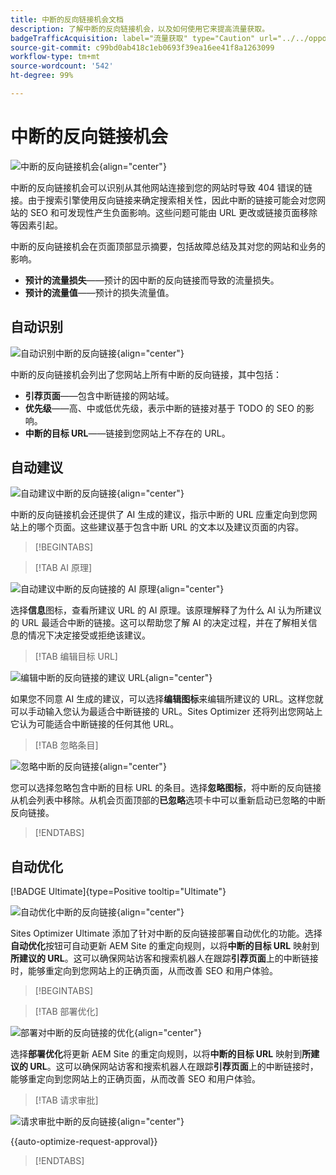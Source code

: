 ```yaml
---
title: 中断的反向链接机会文档
description: 了解中断的反向链接机会，以及如何使用它来提高流量获取。
badgeTrafficAcquisition: label="流量获取" type="Caution" url="../../opportunity-types/traffic-acquisition.md" tooltip="流量获取"
source-git-commit: c99bd0ab418c1eb0693f39ea16ee41f8a1263099
workflow-type: tm+mt
source-wordcount: '542'
ht-degree: 99%

---
```



# 中断的反向链接机会

![中断的反向链接机会](./assets/broken-backlinks/hero.png){align="center"}

中断的反向链接机会可以识别从其他网站连接到您的网站时导致 404 错误的链接。由于搜索引擎使用反向链接来确定搜索相关性，因此中断的链接可能会对您网站的 SEO 和可发现性产生负面影响。这些问题可能由 URL 更改或链接页面移除等因素引起。

中断的反向链接机会在页面顶部显示摘要，包括故障总结及其对您的网站和业务的影响。

* **预计的流量损失**——预计的因中断的反向链接而导致的流量损失。
* **预计的流量值**——预计的损失流量值。

## 自动识别

![自动识别中断的反向链接](./assets/broken-backlinks/auto-identify.png){align="center"}

中断的反向链接机会列出了您网站上所有中断的反向链接，其中包括：

* **引荐页面**——包含中断链接的网站域。
* **优先级**——高、中或低优先级，表示中断的链接对基于 TODO 的 SEO 的影响。
* **中断的目标 URL**——链接到您网站上不存在的 URL。

## 自动建议

![自动建议中断的反向链接](./assets/broken-backlinks/auto-suggest.png){align="center"}

中断的反向链接机会还提供了 AI 生成的建议，指示中断的 URL 应重定向到您网站上的哪个页面。这些建议基于包含中断 URL 的文本以及建议页面的内容。


>[!BEGINTABS]

>[!TAB AI 原理]

![自动建议中断的反向链接的 AI 原理](./assets/broken-backlinks/auto-suggest-ai-rationale.png){align="center"}

选择&#x200B;**信息**&#x200B;图标，查看所建议 URL 的 AI 原理。该原理解释了为什么 AI 认为所建议的 URL 最适合中断的链接。这可以帮助您了解 AI 的决定过程，并在了解相关信息的情况下决定接受或拒绝该建议。

>[!TAB 编辑目标 URL]

![编辑中断的反向链接的建议 URL](./assets/broken-backlinks/edit-target-url.png){align="center"}

如果您不同意 AI 生成的建议，可以选择&#x200B;**编辑图标**&#x200B;来编辑所建议的 URL。这样您就可以手动输入您认为最适合中断链接的 URL。Sites Optimizer 还将列出您网站上它认为可能适合中断链接的任何其他 URL。

>[!TAB 忽略条目]

![忽略中断的反向链接](./assets/broken-backlinks/ignore.png){align="center"}

您可以选择忽略包含中断的目标 URL 的条目。选择&#x200B;**忽略图标**，将中断的反向链接从机会列表中移除。从机会页面顶部的&#x200B;**已忽略**&#x200B;选项卡中可以重新启动已忽略的中断反向链接。

>[!ENDTABS]

## 自动优化

[!BADGE Ultimate]{type=Positive tooltip="Ultimate"}

![自动优化中断的反向链接](./assets/broken-backlinks/auto-optimize.png){align="center"}

Sites Optimizer Ultimate 添加了针对中断的反向链接部署自动优化的功能。选择&#x200B;**自动优化**&#x200B;按钮可自动更新 AEM Site 的重定向规则，以将&#x200B;**中断的目标 URL** 映射到&#x200B;**所建议的 URL**。这可以确保网站访客和搜索机器人在跟踪&#x200B;**引荐页面**&#x200B;上的中断链接时，能够重定向到您网站上的正确页面，从而改善 SEO 和用户体验。

>[!BEGINTABS]

>[!TAB 部署优化]

![部署对中断的反向链接的优化](./assets/broken-backlinks/deploy-optimization.png){align="center"}

选择&#x200B;**部署优化**&#x200B;将更新 AEM Site 的重定向规则，以将&#x200B;**中断的目标 URL** 映射到&#x200B;**所建议的 URL**。这可以确保网站访客和搜索机器人在跟踪&#x200B;**引荐页面**&#x200B;上的中断链接时，能够重定向到您网站上的正确页面，从而改善 SEO 和用户体验。

>[!TAB 请求审批]

![请求审批中断的反向链接](./assets/broken-backlinks/request-approval.png){align="center"}

{{auto-optimize-request-approval}}

>[!ENDTABS]
